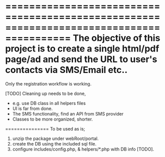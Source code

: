 =========================================================================================
The objective of this project is to create a single html/pdf page/ad 
and send the URL to user's contacts via SMS/Email etc..
=========================================================================================

Only the registration workflow is working.

[TODO]
Cleaning up needs to be done,

- e.g. use DB class in all helpers files
- UI is far from done.
- The SMS functionality, find an API from SMS provider 
- Classes to be more organized, shorter.

===============
To be used as is;
1. unzip the package under webRoot/portal. 
2. create the DB using the included sql file. 
3. configure includes/config.php, & helpers/*.php with DB info [TODO].
